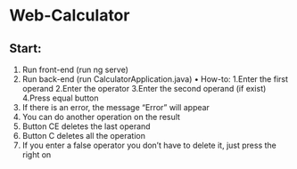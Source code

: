 # Web-Calculator
## Start: 
1. Run front-end (run ng serve)
2. Run back-end (run CalculatorApplication.java)
• How-to: 
1.Enter the first operand 
2.Enter the operator
3.Enter the second operand (if exist)
4.Press equal button
5. If there is an error, the message
“Error” will 
appear
6. You can do another operation on the result
7. Button CE deletes the last operand
8. Button C deletes all the operation 
9. If you enter a false operator you don’t have to 
delete it, just press the right on